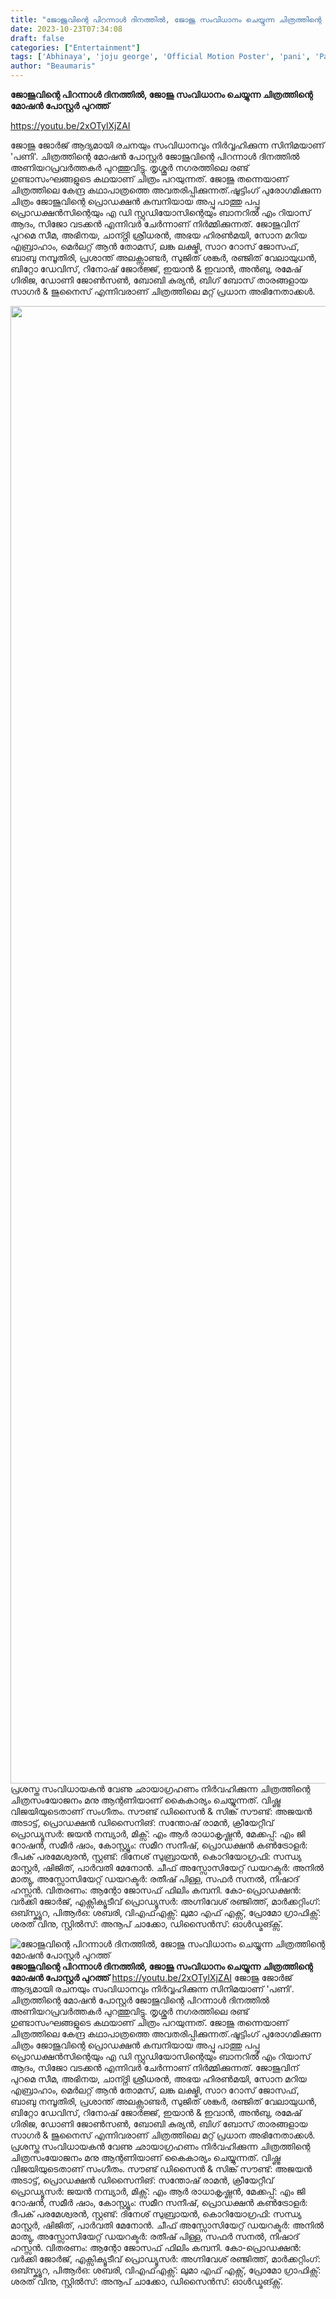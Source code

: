 ```yaml
---
title: "ജോജുവിന്റെ പിറന്നാൾ ദിനത്തിൽ, ജോജു സംവിധാനം ചെയ്യുന്ന ചിത്രത്തിന്റെ മോഷൻ പോസ്റ്റർ പുറത്ത്"
date: 2023-10-23T07:34:08
draft: false
categories: ["Entertainment"]
tags: ['Abhinaya', 'joju george', 'Official Motion Poster', 'pani', 'Pani Movie', 'Venu Isc', 'Vishnu Vijay']
author: "Beaumaris"
---
```


<strong>ജോജുവിന്റെ പിറന്നാൾ ദിനത്തിൽ, ജോജു സംവിധാനം ചെയ്യുന്ന ചിത്രത്തിന്റെ മോഷൻ പോസ്റ്റർ പുറത്ത്</strong>

https://youtu.be/2xOTylXjZAI

ജോജു ജോർജ് ആദ്യമായി രചനയും സംവിധാനവും നിർവ്വഹിക്കുന്ന സിനിമയാണ് 'പണി'. ചിത്രത്തിന്റെ മോഷൻ പോസ്റ്റർ ജോജുവിന്റെ പിറന്നാൾ ദിനത്തിൽ അണിയറപ്രവർത്തകർ പുറത്തുവിട്ടു. തൃശ്ശൂർ നഗരത്തിലെ രണ്ട് ഗുണ്ടാസംഘങ്ങളുടെ കഥയാണ് ചിത്രം പറയുന്നത്. ജോജു തന്നെയാണ് ചിത്രത്തിലെ കേന്ദ്ര കഥാപാത്രത്തെ അവതരിപ്പിക്കുന്നത്.ഷൂട്ടിംഗ് പുരോഗമിക്കുന്ന ചിത്രം ജോജുവിന്റെ പ്രൊഡക്ഷൻ കമ്പനിയായ അപ്പു പാത്തു പപ്പു പ്രൊഡക്ഷൻസിന്റെയും എ ഡി സ്റ്റുഡിയോസിന്റെയും ബാനറിൽ എം റിയാസ് ആദം, സിജോ വടക്കൻ എന്നിവർ ചേർന്നാണ് നിർമ്മിക്കുന്നത്. ജോജുവിന് പുറമെ സീമ, അഭിനയ, ചാന്ദ്നി ശ്രീധരൻ, അഭയ ഹിരൺമയി, സോന മറിയ എബ്രാഹാം, മെർലറ്റ് ആൻ തോമസ്, ലങ്ക ലക്ഷ്മി, സാറ റോസ് ജോസഫ്, ബാബു നമ്പൂതിരി, പ്രശാന്ത് അലക്സാണ്ടർ, സുജിത് ശങ്കർ, രഞ്ജിത് വേലായുധൻ, ബിറ്റോ ഡേവിസ്, റിനോഷ് ജോർജ്ജ്, ഇയാൻ &amp; ഇവാൻ, അൻബു, രമേഷ് ഗിരിജ, ഡോണി ജോൺസൺ, ബോബി കുര്യൻ, ബിഗ് ബോസ് താരങ്ങളായ സാഗർ &amp; ജുനൈസ് എന്നിവരാണ് ചിത്രത്തിലെ മറ്റ് പ്രധാന അഭിനേതാക്കൾ.

<img class="size-full wp-image-426381 aligncenter" src="https://cdn.boolokam.com/articles/2023/10/wfwfwwffww-scaled.jpg" alt="" width="2560" height="2364" />പ്രശസ്ത സംവിധായകൻ വേണു ഛായാഗ്രഹണം നിർവഹിക്കുന്ന ചിത്രത്തിന്റെ ചിത്രസംയോജനം മനു ആന്റണിയാണ് കൈകാര്യം ചെയ്യുന്നത്. വിഷ്ണു വിജയിയുടെതാണ് സംഗീതം.
സൗണ്ട് ഡിസൈൻ &amp; സിങ്ക് സൗണ്ട്: അജയൻ അടാട്ട്, പ്രൊഡക്ഷൻ ഡിസൈനിങ്: സന്തോഷ് രാമൻ, ക്രീയേറ്റീവ് പ്രൊഡ്യൂസർ: ജയൻ നമ്പ്യാർ, മിക്സ്: എം ആർ രാധാകൃഷ്ണൻ, മേക്കപ്പ്: എം ജി റോഷൻ, സമീർ ഷാം, കോസ്റ്റ്യൂം: സമീറ സനീഷ്, പ്രൊഡക്ഷൻ കൺട്രോളർ: ദീപക് പരമേശ്വരൻ, സ്റ്റണ്ട്: ദിനേശ് സുബ്രായൻ, കൊറിയോഗ്രഫി: സന്ധ്യ മാസ്റ്റർ, ഷിജിത്, പാർവതി മേനോൻ. ചീഫ് അസ്സോസിയേറ്റ് ഡയറക്ടർ: അനിൽ മാത്യു, അസ്സോസിയേറ്റ് ഡയറക്ടർ: രതീഷ് പിള്ള, സഫർ സനൽ, നിഷാദ് ഹസ്സൻ. വിതരണം: ആന്റോ ജോസഫ് ഫിലിം കമ്പനി. കോ-പ്രൊഡക്ഷൻ: വർക്കി ജോർജ്, എക്സിക്യൂടീവ്‌ പ്രൊഡ്യൂസർ: അഗ്നിവേശ് രഞ്ജിത്ത്, മാർക്കറ്റിംഗ്: ഒബ്സ്ക്യൂറ, പിആർഒ: ശബരി, വിഎഫ്എക്സ്: ലുമാ എഫ് എക്സ്, പ്രോമോ ഗ്രാഫിക്സ്: ശരത് വിനു, സ്റ്റിൽസ്: അനൂപ് ചാക്കോ, ഡിസൈൻസ്: ഓൾഡ്മങ്ക്സ്.


![ജോജുവിന്റെ പിറന്നാൾ ദിനത്തിൽ, ജോജു സംവിധാനം ചെയ്യുന്ന ചിത്രത്തിന്റെ മോഷൻ പോസ്റ്റർ പുറത്ത്](https://cdn.boolokam.com/articles/2023/10/wfwfwwffww-scaled.jpg)**ജോജുവിന്റെ പിറന്നാൾ ദിനത്തിൽ, ജോജു സംവിധാനം ചെയ്യുന്ന ചിത്രത്തിന്റെ മോഷൻ പോസ്റ്റർ പുറത്ത്** https://youtu.be/2xOTylXjZAI ജോജു ജോർജ് ആദ്യമായി രചനയും സംവിധാനവും നിർവ്വഹിക്കുന്ന സിനിമയാണ് 'പണി'. ചിത്രത്തിന്റെ മോഷൻ പോസ്റ്റർ ജോജുവിന്റെ പിറന്നാൾ ദിനത്തിൽ അണിയറപ്രവർത്തകർ പുറത്തുവിട്ടു. തൃശ്ശൂർ നഗരത്തിലെ രണ്ട് ഗുണ്ടാസംഘങ്ങളുടെ കഥയാണ് ചിത്രം പറയുന്നത്. ജോജു തന്നെയാണ് ചിത്രത്തിലെ കേന്ദ്ര കഥാപാത്രത്തെ അവതരിപ്പിക്കുന്നത്.ഷൂട്ടിംഗ് പുരോഗമിക്കുന്ന ചിത്രം ജോജുവിന്റെ പ്രൊഡക്ഷൻ കമ്പനിയായ അപ്പു പാത്തു പപ്പു പ്രൊഡക്ഷൻസിന്റെയും എ ഡി സ്റ്റുഡിയോസിന്റെയും ബാനറിൽ എം റിയാസ് ആദം, സിജോ വടക്കൻ എന്നിവർ ചേർന്നാണ് നിർമ്മിക്കുന്നത്. ജോജുവിന് പുറമെ സീമ, അഭിനയ, ചാന്ദ്നി ശ്രീധരൻ, അഭയ ഹിരൺമയി, സോന മറിയ എബ്രാഹാം, മെർലറ്റ് ആൻ തോമസ്, ലങ്ക ലക്ഷ്മി, സാറ റോസ് ജോസഫ്, ബാബു നമ്പൂതിരി, പ്രശാന്ത് അലക്സാണ്ടർ, സുജിത് ശങ്കർ, രഞ്ജിത് വേലായുധൻ, ബിറ്റോ ഡേവിസ്, റിനോഷ് ജോർജ്ജ്, ഇയാൻ & ഇവാൻ, അൻബു, രമേഷ് ഗിരിജ, ഡോണി ജോൺസൺ, ബോബി കുര്യൻ, ബിഗ് ബോസ് താരങ്ങളായ സാഗർ & ജുനൈസ് എന്നിവരാണ് ചിത്രത്തിലെ മറ്റ് പ്രധാന അഭിനേതാക്കൾ. പ്രശസ്ത സംവിധായകൻ വേണു ഛായാഗ്രഹണം നിർവഹിക്കുന്ന ചിത്രത്തിന്റെ ചിത്രസംയോജനം മനു ആന്റണിയാണ് കൈകാര്യം ചെയ്യുന്നത്. വിഷ്ണു വിജയിയുടെതാണ് സംഗീതം. സൗണ്ട് ഡിസൈൻ & സിങ്ക് സൗണ്ട്: അജയൻ അടാട്ട്, പ്രൊഡക്ഷൻ ഡിസൈനിങ്: സന്തോഷ് രാമൻ, ക്രീയേറ്റീവ് പ്രൊഡ്യൂസർ: ജയൻ നമ്പ്യാർ, മിക്സ്: എം ആർ രാധാകൃഷ്ണൻ, മേക്കപ്പ്: എം ജി റോഷൻ, സമീർ ഷാം, കോസ്റ്റ്യൂം: സമീറ സനീഷ്, പ്രൊഡക്ഷൻ കൺട്രോളർ: ദീപക് പരമേശ്വരൻ, സ്റ്റണ്ട്: ദിനേശ് സുബ്രായൻ, കൊറിയോഗ്രഫി: സന്ധ്യ മാസ്റ്റർ, ഷിജിത്, പാർവതി മേനോൻ. ചീഫ് അസ്സോസിയേറ്റ് ഡയറക്ടർ: അനിൽ മാത്യു, അസ്സോസിയേറ്റ് ഡയറക്ടർ: രതീഷ് പിള്ള, സഫർ സനൽ, നിഷാദ് ഹസ്സൻ. വിതരണം: ആന്റോ ജോസഫ് ഫിലിം കമ്പനി. കോ-പ്രൊഡക്ഷൻ: വർക്കി ജോർജ്, എക്സിക്യൂടീവ്‌ പ്രൊഡ്യൂസർ: അഗ്നിവേശ് രഞ്ജിത്ത്, മാർക്കറ്റിംഗ്: ഒബ്സ്ക്യൂറ, പിആർഒ: ശബരി, വിഎഫ്എക്സ്: ലുമാ എഫ് എക്സ്, പ്രോമോ ഗ്രാഫിക്സ്: ശരത് വിനു, സ്റ്റിൽസ്: അനൂപ് ചാക്കോ, ഡിസൈൻസ്: ഓൾഡ്മങ്ക്സ്.
